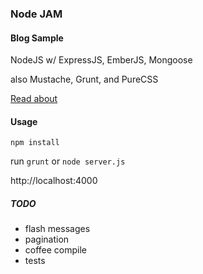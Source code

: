 ### Node JAM
#### Blog Sample

NodeJS w/ ExpressJS, EmberJS, Mongoose

also Mustache, Grunt, and PureCSS

[Read about](http://scriptogr.am/krawdyah/post/sample-blog-with-nodejs-and-emberjs)


#### Usage

`npm install`

run `grunt` or `node server.js`

http://localhost:4000

##### TODO

- flash messages
- pagination
- coffee compile
- tests
